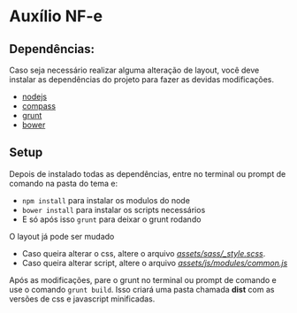 <h1>Auxílio NF-e</h1>
<h2>Dependências:</h2>
<p>Caso seja necessário realizar alguma alteração de layout, você deve instalar as dependências do projeto para fazer as devidas modificações.</p>
<ul>
<li><a href="http://nodejs.org/">nodejs</a></li>
<li><a href="http://compass-style.org/install/">compass</a></li>
<li><a href="http://gruntjs.com/">grunt</a></li>
<li><a href="http://bower.io/">bower</a></li>
</ul>
<h2>Setup</h2>
<p>Depois de instalado todas as dependências, entre no terminal ou prompt de comando na pasta do tema e:</p>
<ul>
<li><code>npm install</code> para instalar os modulos do node
<li><code>bower install</code> para instalar os scripts necessários</li>
<li>E só após isso <code>grunt</code> para deixar o grunt rodando</li>
</ul>
<p>O layout já pode ser mudado</p>
<ul>
<li>Caso queira alterar o css, altere o arquivo <i><u>assets/sass/_style.scss</u></i>.</li>
<li>Caso queira alterar script, altere o arquivo <i><u>assets/js/modules/common.js</u></i></li>
</ul>
<p>Após as modificações, pare o grunt no terminal ou prompt de comando e use o comando <code>grunt build</code>. Isso criará uma pasta chamada <b>dist</b> com as versões de css e javascript minificadas.</p>